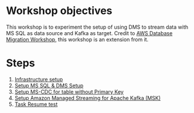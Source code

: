 # Workshop objectives
This workshop is to experiment the setup of using DMS to stream data with MS SQL as data source and Kafka as target.
Credit to [AWS Database Migration Workshop](https://catalog.us-east-1.prod.workshops.aws/workshops/77bdff4f-2d9e-4d68-99ba-248ea95b3aca), this workshop is an extension from it.

# Steps
1. [Infrastructure setup](../main/step1.md)
2. [Setup MS SQL & DMS Setup](../main/step2.md)
3. [Setup MS-CDC for table without Primary Key](../main/step3.md)
4. [Setup Amazon Managed Streaming for Apache Kafka (MSK)](../main/step4.md)
5. [Task Resume test](../main/step5.md)
